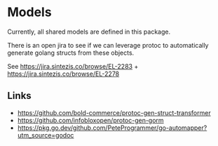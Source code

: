# Models

Currently, all shared models are defined in this package. 

There is an open jira to see if we can leverage protoc to automatically generate golang structs from these objects.

See https://jira.sintezis.co/browse/EL-2283 + https://jira.sintezis.co/browse/EL-2278

## Links

- https://github.com/bold-commerce/protoc-gen-struct-transformer
- https://github.com/infobloxopen/protoc-gen-gorm
- https://pkg.go.dev/github.com/PeteProgrammer/go-automapper?utm_source=godoc